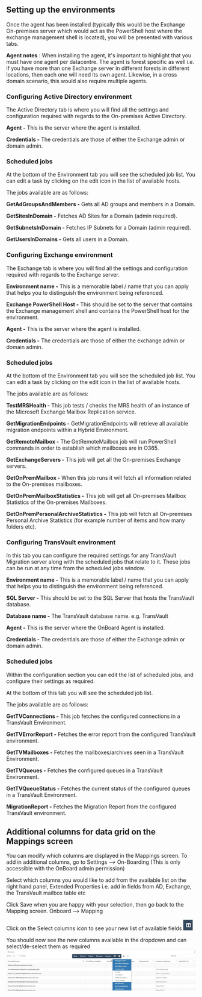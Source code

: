 ## Setting up the environments

Once the agent has been installed (typically this would be the Exchange On-premises server which would act as the PowerShell host where the exchange management shell is located), you will be presented with various tabs.

**Agent notes** : When installing the agent, it's important to highlight that you must have one agent per datacentre. The agent is forest specific as well i.e. if you have more than one Exchange server in different forests in different locations, then each one will need its own agent. Likewise, in a cross domain scenario, this would also require multiple agents.

### Configuring Active Directory environment

The Active Directory tab is where you will find all the settings and configuration required with regards to the On-premises Active Directory.

**Agent -** This is the server where the agent is installed.

**Credentials -** The credentials are those of either the Exchange admin or domain admin.

### Scheduled jobs

At the bottom of the Environment tab you will see the scheduled job list. You can edit a task by clicking on the edit icon in the list of available hosts.

The jobs available are as follows:

**GetAdGroupsAndMembers -** Gets all AD groups and members in a Domain.

**GetSitesInDomain -** Fetches AD Sites for a Domain (admin required).

**GetSubnetsInDomain -** Fetches IP Subnets for a Domain (admin required).

**GetUsersInDomains -** Gets all users in a Domain.

### Configuring Exchange environment

The Exchange tab is where you will find all the settings and configuration required with regards to the Exchange server.

**Environment name -** This is a memorable label / name that you can apply that helps you to distinguish the environment being referenced.

**Exchange PowerShell Host -** This should be set to the server that contains the Exchange management shell and contains the PowerShell host for the environment.

**Agent -** This is the server where the agent is installed.

**Credentials -** The credentials are those of either the exchange admin or domain admin.

### Scheduled jobs

At the bottom of the Environment tab you will see the scheduled job list. You can edit a task by clicking on the edit icon in the list of available hosts.

The jobs available are as follows:

**TestMRSHealth -** This job tests / checks the MRS health of an instance of the Microsoft Exchange Mailbox Replication service.

**GetMigrationEndpoints -** GetMigrationEndpoints will retrieve all available migration endpoints within a Hybrid Environment.

**GetRemoteMailbox -** The GetRemoteMailbox job will run PowerShell commands in order to establish which mailboxes are in O365.

**GetExchangeServers -** This job will get all the On-premises Exchange servers.

**GetOnPremMailbox -** When this job runs it will fetch all information related to the On-premises mailboxes.

**GetOnPremMailboxStatistics -** This job will get all On-premises Mailbox Statistics of the On-premises Mailboxes.

**GetOnPremPersonalArchiveStatistics -** This job will fetch all On-premises Personal Archive Statistics (for example number of items and how many folders etc).

### Configuring TransVault environment

In this tab you can configure the required settings for any TransVault Migration server along with the scheduled jobs that relate to it. These jobs can be run at any time from the scheduled jobs window.

**Environment name -** This is a memorable label / name that you can apply that helps you to distinguish the environment being referenced.

**SQL Server -** This should be set to the SQL Server that hosts the TransVault database.

**Database name -** The TransVault database name. e.g. TransVault

**Agent -** This is the server where the OnBoard Agent is installed.

**Credentials -** The credentials are those of either the Exchange admin or domain admin.

### Scheduled jobs

Within the configuration section you can edit the list of scheduled jobs, and configure their settings as required.

At the bottom of this tab you will see the scheduled job list.

The jobs available are as follows:

**GetTVConnections -** This job fetches the configured connections in a TransVault Environment.

**GetTVErrorReport -** Fetches the error report from the configured TransVault environment.

**GetTVMailboxes -** Fetches the mailboxes/archives seen in a TransVault Environment.

**GetTVQueues -** Fetches the configured queues in a TransVault Environment.

**GetTVQueueStatus -** Fetches the current status of the configured queues in a TransVault Environment.

**MigrationReport -** Fetches the Migration Report from the configured TransVault environment.

## Additional columns for data grid on the Mappings screen

You can modify which columns are displayed in the Mappings screen.  To add in additional columns, go to Settings --> On-Boarding (This is only accessible with the OnBoard admin permission)

Select which columns you would like to add from the available list on the right hand panel, Extended Properties i.e. add in fields from AD, Exchange, the TransVault mailbox table etc

Click Save when you are happy with your selection, then go back to the Mapping screen.  Onboard --> Mapping

Click on the Select columns icon to see your new list of available fields ![Seed](images/dt-04.png)

You should now see the new columns available in the dropdown and can select/de-select them as required
![Seed](images/dt-05.png)
